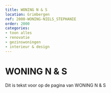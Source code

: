 ```yaml
---
title: WONING N & S
location: Grimbergen
ref: 2000-WONING-NIELS_STEPHANIE
order: 2000
categories:
- toon alles
- renovatie
- gezinswoningen
- interieur & design
---
```

# WONING N & S

Dit is tekst voor op de pagina van WONING N & S